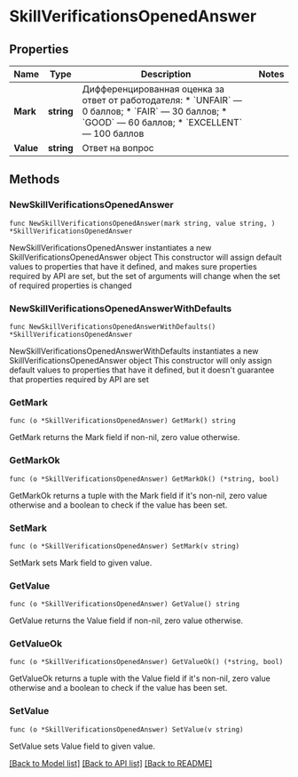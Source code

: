 # SkillVerificationsOpenedAnswer

## Properties

Name | Type | Description | Notes
------------ | ------------- | ------------- | -------------
**Mark** | **string** | Дифференцированная оценка за ответ от работодателя: * &#x60;UNFAIR&#x60; — 0 баллов; * &#x60;FAIR&#x60; — 30 баллов; * &#x60;GOOD&#x60; — 60 баллов; * &#x60;EXCELLENT&#x60; — 100 баллов  | 
**Value** | **string** | Ответ на вопрос | 

## Methods

### NewSkillVerificationsOpenedAnswer

`func NewSkillVerificationsOpenedAnswer(mark string, value string, ) *SkillVerificationsOpenedAnswer`

NewSkillVerificationsOpenedAnswer instantiates a new SkillVerificationsOpenedAnswer object
This constructor will assign default values to properties that have it defined,
and makes sure properties required by API are set, but the set of arguments
will change when the set of required properties is changed

### NewSkillVerificationsOpenedAnswerWithDefaults

`func NewSkillVerificationsOpenedAnswerWithDefaults() *SkillVerificationsOpenedAnswer`

NewSkillVerificationsOpenedAnswerWithDefaults instantiates a new SkillVerificationsOpenedAnswer object
This constructor will only assign default values to properties that have it defined,
but it doesn't guarantee that properties required by API are set

### GetMark

`func (o *SkillVerificationsOpenedAnswer) GetMark() string`

GetMark returns the Mark field if non-nil, zero value otherwise.

### GetMarkOk

`func (o *SkillVerificationsOpenedAnswer) GetMarkOk() (*string, bool)`

GetMarkOk returns a tuple with the Mark field if it's non-nil, zero value otherwise
and a boolean to check if the value has been set.

### SetMark

`func (o *SkillVerificationsOpenedAnswer) SetMark(v string)`

SetMark sets Mark field to given value.


### GetValue

`func (o *SkillVerificationsOpenedAnswer) GetValue() string`

GetValue returns the Value field if non-nil, zero value otherwise.

### GetValueOk

`func (o *SkillVerificationsOpenedAnswer) GetValueOk() (*string, bool)`

GetValueOk returns a tuple with the Value field if it's non-nil, zero value otherwise
and a boolean to check if the value has been set.

### SetValue

`func (o *SkillVerificationsOpenedAnswer) SetValue(v string)`

SetValue sets Value field to given value.



[[Back to Model list]](../README.md#documentation-for-models) [[Back to API list]](../README.md#documentation-for-api-endpoints) [[Back to README]](../README.md)


